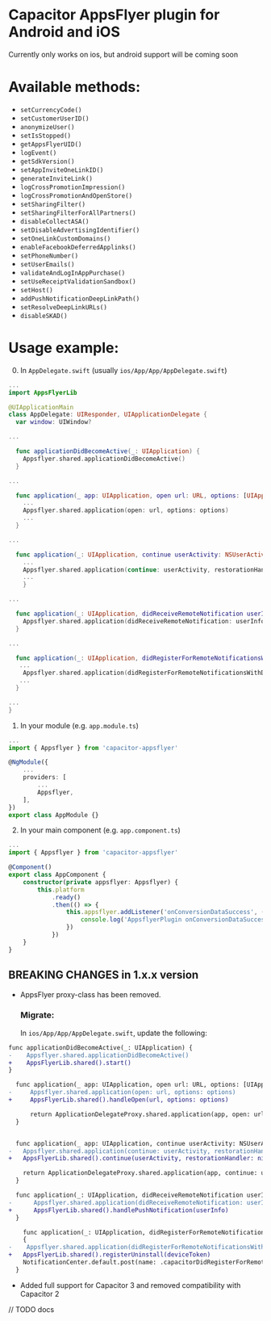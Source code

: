 # Capacitor AppsFlyer plugin for Android and iOS

Currently only works on ios, but android support will be coming soon

# Available methods:

- `setCurrencyCode()`
- `setСustomerUserID()`
- `anonymizeUser()`
- `setIsStopped()`
- `getAppsFlyerUID()`
- `logEvent()`
- `getSdkVersion()`
- `setAppInviteOneLinkID()`
- `generateInviteLink()`
- `logCrossPromotionImpression()`
- `logCrossPromotionAndOpenStore()`
- `setSharingFilter()`
- `setSharingFilterForAllPartners()`
- `disableCollectASA()`
- `setDisableAdvertisingIdentifier()`
- `setOneLinkCustomDomains()`
- `enableFacebookDeferredApplinks()`
- `setPhoneNumber()`
- `setUserEmails()`
- `validateAndLogInAppPurchase()`
- `setUseReceiptValidationSandbox()`
- `setHost()`
- `addPushNotificationDeepLinkPath()`
- `setResolveDeepLinkURLs()`
- `disableSKAD()`

# Usage example:

0. In `AppDelegate.swift` (usually `ios/App/App/AppDelegate.swift`)

```swift
...
import AppsFlyerLib

@UIApplicationMain
class AppDelegate: UIResponder, UIApplicationDelegate {
  var window: UIWindow?

...

  func applicationDidBecomeActive(_: UIApplication) {
    Appsflyer.shared.applicationDidBecomeActive()
  }

...

  func application(_ app: UIApplication, open url: URL, options: [UIApplication.OpenURLOptionsKey: Any] = [:]) -> Bool {
    ...
	Appsflyer.shared.application(open: url, options: options)
    ...
  }

...

  func application(_: UIApplication, continue userActivity: NSUserActivity, restorationHandler: @escaping ([UIUserActivityRestoring]?) -> Void) -> Bool {
   	...
    Appsflyer.shared.application(continue: userActivity, restorationHandler: restorationHandler)
    ...
	}

...

  func application(_: UIApplication, didReceiveRemoteNotification userInfo: [AnyHashable: Any]) {
    Appsflyer.shared.application(didReceiveRemoteNotification: userInfo)
  }

...

  func application(_: UIApplication, didRegisterForRemoteNotificationsWithDeviceToken deviceToken: Data) {
   ...
    Appsflyer.shared.application(didRegisterForRemoteNotificationsWithDeviceToken: deviceToken)
   ...
  }

...
}

```

1. In your module (e.g. `app.module.ts`)

```ts
...
import { Appsflyer } from 'capacitor-appsflyer'

@NgModule({
	...
	providers: [
		...
		Appsflyer,
	],
})
export class AppModule {}

```

2. In your main component (e.g. `app.component.ts`)

```ts
...
import { Appsflyer } from 'capacitor-appsflyer'

@Component()
export class AppComponent {
	constructor(private appsflyer: Appsflyer) {
        this.platform
			.ready()
			.then(() => {
                this.appsflyer.addListener('onConversionDataSuccess', (data) => {
					console.log('AppsflyerPlugin onConversionDataSuccess', data)
				})
            })
    }
}

```

## BREAKING CHANGES in 1.x.x version

- AppsFlyer proxy-class has been removed.

  ### Migrate:

  In `ios/App/App/AppDelegate.swift`, update the following:

```diff
func applicationDidBecomeActive(_: UIApplication) {
-    Appsflyer.shared.applicationDidBecomeActive()
+    AppsFlyerLib.shared().start()
}

  func application(_ app: UIApplication, open url: URL, options: [UIApplication.OpenURLOptionsKey: Any] = [:]) -> Bool {
-     Appsflyer.shared.application(open: url, options: options)
+     AppsFlyerLib.shared().handleOpen(url, options: options)

      return ApplicationDelegateProxy.shared.application(app, open: url, options: options)
  }


  func application(_ app: UIApplication, continue userActivity: NSUserActivity, restorationHandler: @escaping ([UIUserActivityRestoring]?) -> Void) -> Bool {
-   Appsflyer.shared.application(continue: userActivity, restorationHandler: restorationHandler)
+   AppsFlyerLib.shared().continue(userActivity, restorationHandler: nil)

    return ApplicationDelegateProxy.shared.application(app, continue: userActivity, restorationHandler: restorationHandler)
  }

  func application(_: UIApplication, didReceiveRemoteNotification userInfo: [AnyHashable: Any], fetchCompletionHandler completionHandler: @escaping (UIBackgroundFetchResult) -> Void) {
-      Appsflyer.shared.application(didReceiveRemoteNotification: userInfo)
+      AppsFlyerLib.shared().handlePushNotification(userInfo)
  }

    func application(_: UIApplication, didRegisterForRemoteNotificationsWithDeviceToken deviceToken: Data)
    {
-    Appsflyer.shared.application(didRegisterForRemoteNotificationsWithDeviceToken: deviceToken)
+   AppsFlyerLib.shared().registerUninstall(deviceToken)
    NotificationCenter.default.post(name: .capacitorDidRegisterForRemoteNotifications, object: deviceToken)
  }
```

- Added full support for Capacitor 3 and removed compatibility with Capacitor 2

// TODO docs
